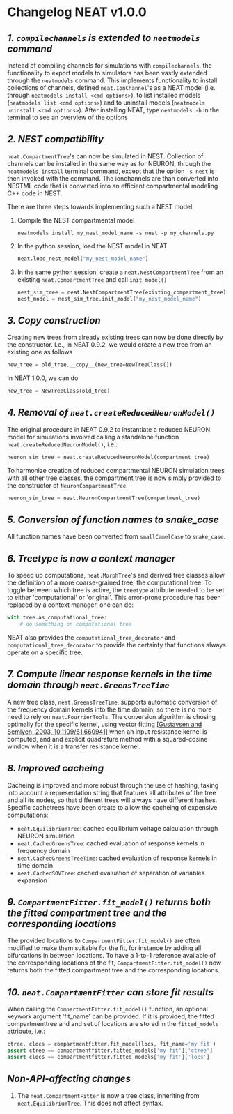 Changelog NEAT v1.0.0
=====================

*1. `compilechannels` is extended to `neatmodels` command*
---------------------------------------------------------
Instead of compiling channels for simulations with `compilechannels`, the functionality to export models to simulators has been vastly extended through the `neatmodels` command. This implements functionality to install collections of channels, defined `neat.IonChannel`'s as a NEAT model (i.e. through `neatmodels install <cmd options>`), to list installed models (`neatmodels list <cmd options>`) and to uninstall models (`neatmodels uninstall <cmd options>`). After installing NEAT, type `neatmodels -h` in the terminal to see an overview of the options

*2. NEST compatibility*
----------------------
`neat.CompartmentTree`'s can now be simulated in NEST. Collection of channels can be installed in the same way as for NEURON, through the `neatmodels install` terminal command, except that the option `-s nest` is then invoked with the command. The ionchannels are than converted into NESTML code that is converted into an efficient compartmental modeling C++ code in NEST.

There are three steps towards implementing such a NEST model:
1. Compile the NEST compartmental model
    ```console
    neatmodels install my_nest_model_name -s nest -p my_channels.py
    ```
2. In the python session, load the NEST model in NEAT
    ```python
    neat.load_nest_model("my_nest_model_name")
    ```
3. In the same python session, create a `neat.NestCompartmentTree` from an existing `neat.CompartmentTree` and call `init_model()`
    ```python
    nest_sim_tree = neat.NestCompartmentTree(existing_compartment_tree)
    nest_model = nest_sim_tree.init_model("my_nest_model_name")
    ```

*3. Copy construction*
--------------------
Creating new trees from already existing trees can now be done directly by the constructor.
I.e., in NEAT 0.9.2, we would create a new tree from an existing one as follows
```python
new_tree = old_tree.__copy__(new_tree=NewTreeClass())
```

In NEAT 1.0.0, we can do
```python
new_tree = NewTreeClass(old_tree)
```

*4. Removal of `neat.createReducedNeuronModel()`*
-----------------------------------------------
The original procedure in NEAT 0.9.2 to instantiate a reduced NEURON model for simulations involved calling a standalone function `neat.createReducedNeuronModel()`, i.e.:
```python
neuron_sim_tree = neat.createReducedNeuronModel(compartment_tree)
```
To harmonize creation of reduced compartmental NEURON simulation trees with all other tree classes, the compartment tree is now simply provided to the constructor of `NeuronCompartmentTree`.
```python
neuron_sim_tree = neat.NeuronCompartmentTree(compartment_tree)
```

*5. Conversion of function names to snake_case*
-----------------------------------------------
All function names have been converted from `smallCamelCase` to `snake_case`.

*6. Treetype is now a context manager*
-------------------------------------
To speed up computations, `neat.MorphTree`'s and derived tree classes allow the definition of a more coarse-grained tree, the computational tree. To toggle between which tree is active, the `treetype` attribute needed to be set to either 'computational' or 'original'. This error-prone procedure has been replaced by a context manager, one can do:
```python
with tree.as_computational_tree:
    # do something on computational tree
```
NEAT also provides the `computational_tree_decorator` and `computational_tree_decorator` to provide the certainty that functions always operate on a specific tree.

*7. Compute linear response kernels in the time domain through `neat.GreensTreeTime`*
------------------------------------------------------------------------------------
A new tree class, `neat.GreensTreeTime`, supports automatic conversion of the frequency domain kernels into the time domain, so there is no more need to rely on `neat.FourrierTools`. The conversion algorithm is chosing optimally for the specific kernel, using vector fitting [[Gustavsen and Semlyen, 2003, 10.1109/61.660941]](https://ieeexplore.ieee.org/document/660941) when an input resistance kernel is computed, and and explicit quadrature method with a squared-cosine window when it is a transfer resistance kernel. 

*8. Improved cacheing*
----------------------
Cacheing is improved and more robust through the use of hashing, taking into account a representation string that features all attributes of the tree and all its nodes, so that different trees will always have different hashes. Specific cachetrees have been create to allow the cacheing of expensive computations:
* `neat.EquilibriumTree`: cached equilibrium voltage calculation through NEURON simulation
* `neat.CachedGreensTree`: cached evaluation of response kernels in frequency domain
* `neat.CachedGreensTreeTime`: cached evaluation of response kernels in time domain
* `neat.CachedSOVTree`: cached evaluation of separation of variables expansion

*9. `CompartmentFitter.fit_model()` returns both the fitted compartment tree and the corresponding locations*
-------------------------------------------------------------------------------------------------------------
The provided locations to `CompartmentFitter.fit_model()` are often modified to make them suitable for the fit, for instance by adding all bifurcations in between locations. To have a 1-to-1 reference available of the corresponding locations of the fit, `CompartmentFitter.fit_model()` now returns both the fitted compartment tree and the corresponding locations.

*10. `neat.CompartmentFitter` can store fit results*
---------------------------------------------------
When calling the `CompartmentFitter.fit_model()` function, an optional keywork argument 'fit_name' can be provided. If it is provided, the fitted compartmenttree and and set of locations are stored in the `fitted_models` attribute, i.e.:
```python
ctree, clocs = compartmentfitter.fit_model(locs, fit_name='my fit')
assert ctree == compartmentfitter.fitted_models['my fit']['ctree']
assert clocs == compartmentfitter.fitted_models['my fit']['locs']
```

*Non-API-affecting changes*
----------------------------
1. The `neat.CompartmentFitter` is now a tree class, inheriting from `neat.EquilibriumTree`. This does not affect syntax.